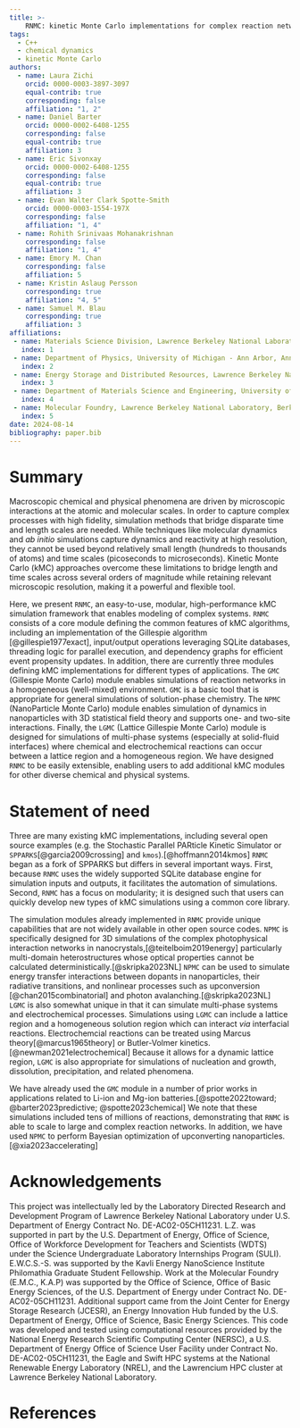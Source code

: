 ```yaml
---
title: >-
    RNMC: kinetic Monte Carlo implementations for complex reaction networks
tags:
  - C++
  - chemical dynamics
  - kinetic Monte Carlo
authors:
  - name: Laura Zichi
    orcid: 0000-0003-3897-3097
    equal-contrib: true
    corresponding: false
    affiliation: "1, 2"
  - name: Daniel Barter
    orcid: 0000-0002-6408-1255
    corresponding: false
    equal-contrib: true
    affiliation: 3
  - name: Eric Sivonxay
    orcid: 0000-0002-6408-1255
    corresponding: false
    equal-contrib: true
    affiliation: 3
  - name: Evan Walter Clark Spotte-Smith
    orcid: 0000-0003-1554-197X
    corresponding: false  
    affiliation: "1, 4"
  - name: Rohith Srinivaas Mohanakrishnan
    corresponding: false  
    affiliation: "1, 4"
  - name: Emory M. Chan
    corresponding: false
    affiliation: 5
  - name: Kristin Aslaug Persson
    corresponding: true  
    affiliation: "4, 5"
  - name: Samuel M. Blau
    corresponding: true  
    affiliation: 3
affiliations:
 - name: Materials Science Division, Lawrence Berkeley National Laboratory, Berkeley, CA, USA 94720
   index: 1
 - name: Department of Physics, University of Michigan - Ann Arbor, Ann Arbor, MI, USA 48109
   index: 2
 - name: Energy Storage and Distributed Resources, Lawrence Berkeley National Laboratory, Berkeley, CA USA 94720
   index: 3
 - name: Department of Materials Science and Engineering, University of California - Berkeley, CA, USA 94720
   index: 4
 - name: Molecular Foundry, Lawrence Berkeley National Laboratory, Berkeley, CA, USA 94720
   index: 5
date: 2024-08-14
bibliography: paper.bib
---
```


# Summary
Macroscopic chemical and physical phenomena are driven by microscopic interactions at the atomic and molecular scales.
In order to capture complex processes with high fidelity, simulation methods that bridge disparate time and length scales are needed.
While techniques like molecular dynamics and *ab initio* simulations capture dynamics and reactivity at high resolution, they cannot be used beyond relatively small length (hundreds to thousands of atoms) and time scales (picoseconds to microseconds).
Kinetic Monte Carlo (kMC) approaches overcome these limitations to bridge length and time scales across several orders of magnitude while retaining relevant microscopic resolution, making it a powerful and flexible tool.


Here, we present `RNMC`, an easy-to-use, modular, high-performance kMC simulation framework that enables modeling of complex systems.
`RNMC` consists of a core module defining the common features of kMC algorithms, including an implementation of the Gillespie algorithm [@gillespie1977exact], input/output operations leveraging SQLite databases, threading logic for parallel execution, and dependency graphs for efficient event propensity updates.
In addition, there are currently three modules defining kMC implementations for different types of applications.
The `GMC` (Gillespie Monte Carlo) module enables simulations of reaction networks in a homogeneous (well-mixed) environment.
`GMC` is a basic tool that is appropriate for general simulations of solution-phase chemistry.
The `NPMC` (NanoParticle Monte Carlo) module enables simulation of dynamics in nanoparticles with 3D statistical field theory and supports one- and two-site interactions.
Finally, the `LGMC` (Lattice Gillespie Monte Carlo) module is designed for simulations of multi-phase systems (especially at solid-fluid interfaces) where chemical and electrochemical reactions can occur between a lattice region and a homogeneous region.
We have designed `RNMC` to be easily extensible, enabling users to add additional kMC modules for other diverse chemical and physical systems.

# Statement of need

Three are many existing kMC implementations, including several open source examples (e.g. the Stochastic Parallel PARticle Kinetic Simulator or `SPPARKS`[@garcia2009crossing] and `kmos`).[@hoffmann2014kmos]
`RNMC` began as a fork of SPPARKS but differs in several important ways.
First, because `RNMC` uses the widely supported SQLite database engine for simulation inputs and outputs, it facilitates the automation of simulations.
Second, `RNMC` has a focus on modularity; it is designed such that users can quickly develop new types of kMC simulations using a common core library.
 
The simulation modules already implemented in `RNMC` provide unique capabilities that are not widely available in other open source codes.
`NPMC` is specifically designed for 3D simulations of the complex photophysical interaction networks in nanocrystals,[@teitelboim2019energy] particularly multi-domain heterostructures whose optical properties cannot be calculated deterministically.[@skripka2023NL]
`NPMC` can be used to simulate energy transfer interactions between dopants in nanoparticles, their radiative transitions, and nonlinear processes such as upconversion [@chan2015combinatorial] and photon avalanching.[@skripka2023NL]  
`LGMC` is also somewhat unique in that it can simulate multi-phase systems and electrochemical processes.
Simulations using `LGMC` can include a lattice region and a homogeneous solution region which can interact *via* interfacial reactions.
Electrochemcial reactions can be treated using Marcus theory[@marcus1965theory] or Butler-Volmer kinetics.[@newman2021electrochemical]
Because it allows for a dynamic lattice region, `LGMC` is also appropriate for simulations of nucleation and growth, dissolution, precipitation, and related phenomena.

We have already used the `GMC` module in a number of prior works in applications related to Li-ion and Mg-ion batteries.[@spotte2022toward; @barter2023predictive; @spotte2023chemical] We note that these simulations included tens of millions of reactions, demonstrating that `RNMC` is able to scale to large and complex reaction networks. In addition, we have used `NPMC` to perform Bayesian optimization of upconverting nanoparticles.[@xia2023accelerating]

# Acknowledgements

This project was intellectually led by the Laboratory Directed Research and Development Program of Lawrence Berkeley National Laboratory under U.S. Department of Energy Contract No. DE-AC02-05CH11231.
L.Z. was supported in part by the U.S. Department of Energy, Office of Science, Office of Workforce Development for Teachers and Scientists (WDTS) under the Science Undergraduate Laboratory Internships Program (SULI).
E.W.C.S.-S. was supported by the Kavli Energy NanoScience Institute Philomathia Graduate Student Fellowship.
Work at the Molecular Foundry (E.M.C., K.A.P) was supported by the Office of Science, Office of Basic Energy Sciences, of the U.S. Department of Energy under Contract No. DE-AC02-05CH11231.
Additional support came from the Joint Center for Energy Storage Research (JCESR), an Energy Innovation Hub funded by the U.S. Department of Energy, Office of Science, Basic Energy Sciences.
This code was developed and tested using computational resources provided by the National Energy Research Scientific Computing Center (NERSC), a U.S. Department of Energy Office of Science User Facility under Contract No. DE-AC02-05CH11231, the Eagle and Swift HPC systems at the National Renewable Energy Laboratory (NREL), and the Lawrencium HPC cluster at Lawrence Berkeley National Laboratory.

# References


